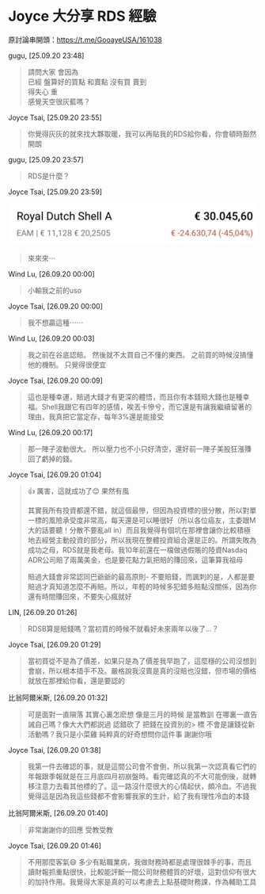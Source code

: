 # Joyce 大分享 RDS 經驗

原討論串開頭：<https://t.me/GooayeUSA/161038>

gugu, [25.09.20 23:48]
> 請問大家 會因為  
>  已經 盤算好的買點 和賣點 沒有買 賣到  
> 得失心  重  
> 感覺天空很灰藍嗎？

Joyce Tsai, [25.09.20 23:55]
> 你覺得灰灰的就來找大夥取暖，我可以再貼我的RDS給你看，你會頓時豁然開朗

gugu, [25.09.20 23:57]
> RDS是什麼？

Joyce Tsai, [25.09.20 23:59]

![](./joyce-share-rds-001.jpg)
> 來來來⋯

Wind Lu, [26.09.20 00:00]
> 小輸我之前的uso

Joyce Tsai, [26.09.20 00:00]
> 我不想贏這種⋯⋯

Wind Lu, [26.09.20 00:03]
> 我之前在谷底認賠。 然後就不太買自己不懂的東西。 之前買的時候沒搞懂他的機制。 只覺得很便宜

Joyce Tsai, [26.09.20 00:09]
> 這也是種幸運，賠過大錢才有更深的體悟，而且你有本錢賠大錢也是種幸福。Shell我跟它有四年的感情，唉丟卡慘兮，而它還是有讓我繼續留著的理由，我真把它當定存，每年3%還是能接受

Wind Lu, [26.09.20 00:17]
> 那一陣子波動很大。 所以壓力也不小只好清空，還好前一陣子美股狂漲賺回了虧掉的錢。

Joyce Tsai, [26.09.20 01:04]
> 👍 厲害，這就成功了😊 果然有風
> 
> 其實我所有投資都還不錯，就這個最慘，但因為投資標的很分散，所以對單一標的風險承受度非常高，每天還是可以睡很好（所以各位癌友，主委跟M大的話要聽！分散不要亂all in）而且我覺得有個坑在那裡會讓你比較積極地去經營主動投資的部分，所以我現在整體投資組合還是正的。所謂失敗為成功之母，RDS就是我老母。我10年前還在一檔做過假賬的陸資Nasdaq ADR公司賠了兩萬美金，也是要花點力氣把賠的賺回來，這筆算我祖母
> 
> 賠過大錢會非常認同巴爺爺的最高原則- 不要賠錢，而諷刺的是，人都是要賠過才真知道怎麼不再賠。所以，年輕的時候多犯錯多賠點沒關係，因為你還有時間賺回來，不要失心瘋就好

LIN, [26.09.20 01:26]
> RDSB算是賠錢嗎？當初買的時候不就看好未來兩年以後了...？

Joyce Tsai, [26.09.20 01:29]
> 當初買從不是為了價差，如果只是為了價差我早跑了，這麼穩的公司沒想到會崩，所以根本措手不及。嚴格說我沒賣是真的沒賠也沒錯，但市場的價格就放在那裡給你看，還是要認的

比翁阿爾米斯, [26.09.20 01:32]
> 可是面對一直隕落 其實心裏怎麽想 像是三月的時候 是當教訓 在哪裏一直告誡自己嗎？像大大們都説過 認錯砍了 把錢在投資別的> 標 不會是讓錢從新活動嗎？我只是小菜雞 純粹真的好奇想問你這件事 謝謝你哦

Joyce Tsai, [26.09.20 01:38]
> 我第一件去確認的事，就是這間公司會不會倒，所以我第一次認真看它們的年報跟季報就是在三月底四月初崩盤時。看完確認真的不大可能倒後，就轉移注意力去看其他標的了。這一路沒什麼很大的心情起伏，頗冷血。不過我覺得這是因為我這些錢都不會影響我家的生計，給了我有理性冷血的本錢

比翁阿爾米斯, [26.09.20 01:40]
> 非常謝謝你的回應 受教受教

Joyce Tsai, [26.09.20 01:46]
> 不用那麼客氣😄 多少有點職業病，我做財務時都是處理很棘手的事，而且讀財報抓重點很快，比較能評斷一間公司財務體質的好壞，這對信仰有很大的加持作用。我覺得大家是真的可以考慮去上點基礎財務課，作為輔助工具
